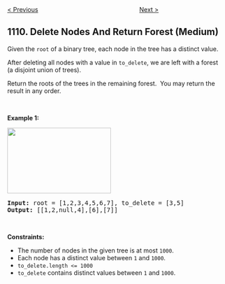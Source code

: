 <!--|This file generated by command(leetcode description); DO NOT EDIT.    |-->
<!--+----------------------------------------------------------------------+-->
<!--|@author    Openset <openset.wang@gmail.com>                           |-->
<!--|@link      https://github.com/openset                                 |-->
<!--|@home      https://github.com/openset/leetcode                        |-->
<!--+----------------------------------------------------------------------+-->

[< Previous](https://github.com/openset/leetcode/tree/master/problems/corporate-flight-bookings "Corporate Flight Bookings")
　　　　　　　　　　　　　　　　
[Next >](https://github.com/openset/leetcode/tree/master/problems/maximum-nesting-depth-of-two-valid-parentheses-strings "Maximum Nesting Depth of Two Valid Parentheses Strings")

## 1110. Delete Nodes And Return Forest (Medium)

<p>Given the <code>root</code>&nbsp;of a binary tree, each node in the tree has a distinct value.</p>

<p>After deleting&nbsp;all nodes with a value in <code>to_delete</code>, we are left with a forest (a&nbsp;disjoint union of trees).</p>

<p>Return the roots of the trees in the remaining forest.&nbsp; You may return the result in any order.</p>

<p>&nbsp;</p>
<p><strong>Example 1:</strong></p>

<p><strong><img alt="" src="https://assets.leetcode.com/uploads/2019/07/01/screen-shot-2019-07-01-at-53836-pm.png" style="width: 237px; height: 150px;" /></strong></p>

<pre>
<strong>Input:</strong> root = [1,2,3,4,5,6,7], to_delete = [3,5]
<strong>Output:</strong> [[1,2,null,4],[6],[7]]
</pre>

<p>&nbsp;</p>
<p><strong>Constraints:</strong></p>

<ul>
	<li>The number of nodes in the given tree is at most <code>1000</code>.</li>
	<li>Each node has a distinct value between <code>1</code> and <code>1000</code>.</li>
	<li><code>to_delete.length &lt;= 1000</code></li>
	<li><code>to_delete</code> contains distinct values between <code>1</code> and <code>1000</code>.</li>
</ul>
